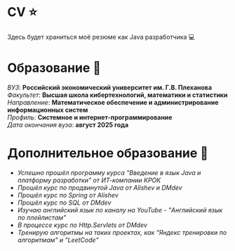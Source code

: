 # CV :star:
Здесь будет храниться моё резюме как Java разработчика :computer:

# Образование :closed_book:
*ВУЗ*: **Российский экономический университет им. Г.В. Плеханова**  
*Факультет*: **Высшая школа кибертехнологий, математики и статистики**  
*Направление*: **Математическое обеспечение и администрирование информационных систем**  
*Профиль*: **Системное и интернет-программирование**  
*Дата окончания вуза*: **август 2025 года**   
# Дополнительное образование :memo:
* *Успешно прошёл программу курса "Введение в язык Java и платформу разработки" от ИТ-компании КРОК*
* *Прошёл курс по продвинутой Java от Alishev и DMdev*
* *Прошёл курс по Spring от Alishev*
* *Прошёл курс по SQL от DMdev*
* *Изучаю английский язык по каналу на YouTube - "Английский язык по плейлистам"*
* *В процессе курс по Http.Servlets от DMdev*
* *Тренирую алгоритмы на таких проектах, как "Яндекс тренировки по алгоритмам" и "LeetCode"* 

